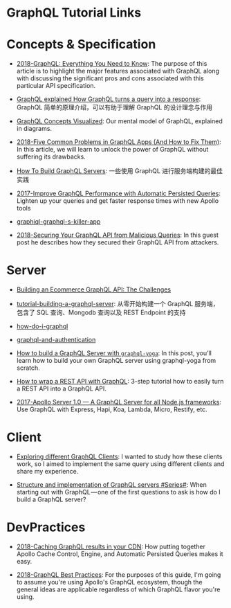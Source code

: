 # GraphQL Tutorial Links

# Concepts & Specification

* [2018-GraphQL: Everything You Need to Know](https://medium.com/@weblab_tech/graphql-everything-you-need-to-know-58756ff253d8): The purpose of this article is to highlight the major features associated with GraphQL along with discussing the significant pros and cons associated with this particular API specification.

* [GraphQL explained How GraphQL turns a query into a response](https://medium.com/apollo-stack/graphql-explained-5844742f195e#.rsa2k61tx): GraphQL 简单的原理介绍，可以有助于理解 GraphQL 的设计理念与作用

* [GraphQL Concepts Visualized](https://parg.co/UIv): Our mental model of GraphQL, explained in diagrams.

* [2018-Five Common Problems in GraphQL Apps (And How to Fix Them)](https://parg.co/UXd): In this article, we will learn to unlock the power of GraphQL without suffering its drawbacks.

* [How To Build GraphQL Servers](https://medium.com/apollo-stack/how-to-build-graphql-servers-87587591ded5#.za2zqmq0i): 一些使用 GraphQL 进行服务端构建的最佳实践

* [2017-Improve GraphQL Performance with Automatic Persisted Queries](https://parg.co/U3X): Lighten up your queries and get faster response times with new Apollo tools

- [graphiql-graphql-s-killer-app](https://medium.com/the-graphqlhub/graphiql-graphql-s-killer-app-9896242b2125#.gork8qie3)

* [2018-Securing Your GraphQL API from Malicious Queries](https://parg.co/U1t): In this guest post he describes how they secured their GraphQL API from attackers.

# Server

* [Building an Ecommerce GraphQL API: The Challenges](https://techblog.commercetools.com/building-an-ecommerce-graphql-api-the-challenges-6d652a95f478?source=reading_list---------99-3---------)

- [tutorial-building-a-graphql-server](https://medium.com/apollo-stack/tutorial-building-a-graphql-server-cddaa023c035#.w6r1huy4b): 从零开始构建一个 GraphQL 服务端，包含了 SQL 查询、Mongodb 查询以及 REST Endpoint 的支持

* [how-do-i-graphql](https://medium.com/apollo-stack/how-do-i-graphql-2fcabfc94a01#.wzt7u46uc)

* [graphql-and-authentication](https://medium.com/the-graphqlhub/graphql-and-authentication-b73aed34bbeb#.qgau20poo)

* [How to build a GraphQL Server with `graphql-yoga`](https://parg.co/UIg): In this post, you’ll learn how to build your own GraphQL server using graphql-yoga from scratch.

- [How to wrap a REST API with GraphQL](https://blog.graph.cool/how-to-wrap-a-rest-api-with-graphql-8bf3fb17547d): 3-step tutorial how to easily turn a REST API into a GraphQL API.

* [2017-Apollo Server 1.0 — A GraphQL Server for all Node.js frameworks](https://parg.co/bWY): Use GraphQL with Express, Hapi, Koa, Lambda, Micro, Restify, etc.

# Client

* [Exploring different GraphQL Clients](https://itnext.io/exploring-different-graphql-clients-d1bc69de305f): I wanted to study how these clients work, so I aimed to implement the same query using different clients and share my experience.

* [Structure and implementation of GraphQL servers #Series#](https://parg.co/Ug0): When starting out with GraphQL — one of the first questions to ask is how do I build a GraphQL server?

# DevPractices

* [2018-Caching GraphQL results in your CDN](https://dev-blog.apollodata.com/caching-graphql-results-in-your-cdn-54299832b8e2): How putting together Apollo Cache Control, Engine, and Automatic Persisted Queries makes it easy.

* [2018-GraphQL Best Practices](https://jsjaspreet.com/blog/graphql-best-practices): For the purposes of this guide, I'm going to assume you're using Apollo's GraphQL ecosystem, though the general ideas are applicable regardless of which GraphQL flavor you're using.
